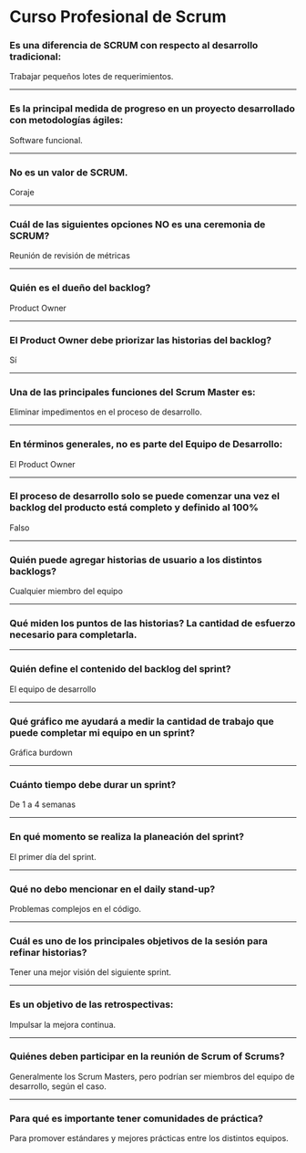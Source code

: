 # Curso Profesional de Scrum
### Es una diferencia de SCRUM con respecto al desarrollo tradicional: 
Trabajar pequeños lotes de requerimientos.
                
----
### Es la principal medida de progreso en un proyecto desarrollado con metodologías ágiles: 
Software funcional.
                
----
### No es un valor de SCRUM.
Coraje
                
----
### Cuál de las siguientes opciones NO es una ceremonia de SCRUM? 
Reunión de revisión de métricas
                
----
### Quién es el dueño del backlog? 
Product Owner
                
----
### El Product Owner debe priorizar las historias del backlog? 
Sí
                
----
### Una de las principales funciones del Scrum Master es: 
Eliminar impedimentos en el proceso de desarrollo.
                
----
### En términos generales, no es parte del Equipo de Desarrollo: 
El Product Owner
                
----
### El proceso de desarrollo solo se puede comenzar una vez el backlog del producto está completo y definido al 100% 
Falso
                
----
### Quién puede agregar historias de usuario a los distintos backlogs? 
Cualquier miembro del equipo
                
----
### Qué miden los puntos de las historias? La cantidad de esfuerzo necesario para completarla.
                
----
### Quién define el contenido del backlog del sprint? 
El equipo de desarrollo
                
----
### Qué gráfico me ayudará a medir la cantidad de trabajo que puede completar mi equipo en un sprint? 
Gráfica burdown
                
----
### Cuánto tiempo debe durar un sprint? 
De 1 a 4 semanas
                
----
### En qué momento se realiza la planeación del sprint? 
El primer día del sprint.
                
----
### Qué no debo mencionar en el daily stand-up? 
Problemas complejos en el código.
                
----
### Cuál es uno de los principales objetivos de la sesión para refinar historias?
Tener una mejor visión del siguiente sprint.
                
----
### Es un objetivo de las retrospectivas: 
Impulsar la mejora continua.
                
----
### Quiénes deben participar en la reunión de Scrum of Scrums?
Generalmente los Scrum Masters, pero podrían ser miembros del equipo de desarrollo, según el caso.
                
----
### Para qué es importante tener comunidades de práctica?
Para promover estándares y mejores prácticas entre los distintos equipos.